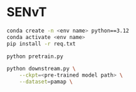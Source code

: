 # SENvT

```bash
conda create -n <env name> python==3.12
conda activate <env name>
pip install -r req.txt
```

```bash
python pretrain.py
```

```bash
python downstream.py \
    --ckpt=<pre-trained model path> \
    --dataset=pamap \
```


